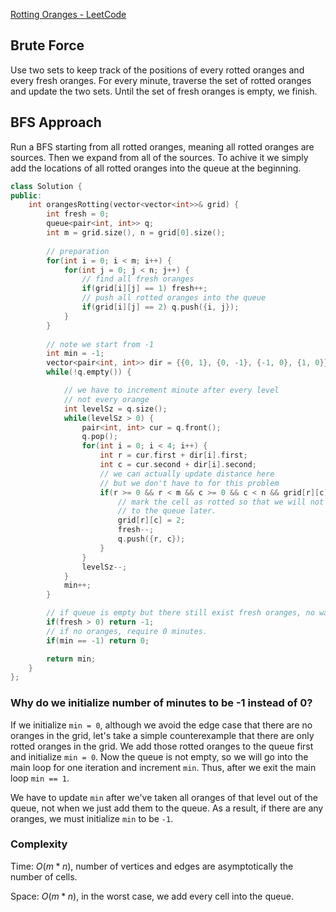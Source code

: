 [Rotting Oranges - LeetCode](https://leetcode.com/problems/rotting-oranges/description/)

## Brute Force

Use two sets to keep track of the positions of every rotted oranges and every fresh oranges. For every minute, traverse the set of rotted oranges and update the two sets. Until the set of fresh oranges is empty, we finish. 

## BFS Approach

Run a BFS starting from all rotted oranges, meaning all rotted oranges are sources. Then we expand from all of the sources. To achive it we simply add the locations of all rotted oranges into the queue at the beginning. 

```cpp
class Solution {
public:
    int orangesRotting(vector<vector<int>>& grid) {
        int fresh = 0;
        queue<pair<int, int>> q;
        int m = grid.size(), n = grid[0].size();
        
        // preparation
        for(int i = 0; i < m; i++) {
            for(int j = 0; j < n; j++) {
                // find all fresh oranges
                if(grid[i][j] == 1) fresh++; 
                // push all rotted oranges into the queue
                if(grid[i][j] == 2) q.push({i, j});
            }
        }
        
        // note we start from -1
        int min = -1;
        vector<pair<int, int>> dir = {{0, 1}, {0, -1}, {-1, 0}, {1, 0}};
        while(!q.empty()) {

            // we have to increment minute after every level
            // not every orange
            int levelSz = q.size();
            while(levelSz > 0) {
                pair<int, int> cur = q.front();
                q.pop();
                for(int i = 0; i < 4; i++) {
                    int r = cur.first + dir[i].first;
                    int c = cur.second + dir[i].second;
                    // we can actually update distance here
                    // but we don't have to for this problem
                    if(r >= 0 && r < m && c >= 0 && c < n && grid[r][c] == 1) {
                        // mark the cell as rotted so that we will not readd it
                        // to the queue later. 
                        grid[r][c] = 2;
                        fresh--;
                        q.push({r, c});
                    }
                }
                levelSz--;
            }
            min++;
        }

        // if queue is empty but there still exist fresh oranges, no way to rot them
        if(fresh > 0) return -1;
        // if no oranges, require 0 minutes. 
        if(min == -1) return 0;

        return min;
    }
};
```

### Why do we initialize number of minutes to be -1 instead of 0?

If we initialize `min = 0`, although we avoid the edge case that there are no oranges in the grid, let's take a simple counterexample that there are only rotted oranges in the grid. We add those rotted oranges to the queue first and initialize `min = 0`. Now the queue is not empty, so we will go into the main loop for one iteration and increment `min`. Thus, after we exit the main loop `min == 1`. 

We have to update `min` after we've taken all oranges of that level out of the queue, not when we just add them to the queue. As a result, if there are any oranges, we must initialize `min` to be `-1`. 

### Complexity

Time: $O(m *n)$, number of vertices and edges are asymptotically the number of cells.

Space: $O(m * n)$, in the worst case, we add every cell into the queue. 